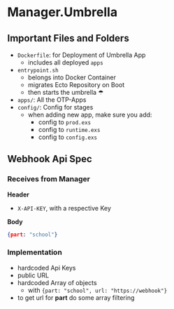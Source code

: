 # Manager.Umbrella

## Important Files and Folders

* `Dockerfile`: for Deployment of Umbrella App
  * includes all deployed `apps`
* `entrypoint.sh`
  * belongs into Docker Container
  * migrates Ecto Repository on Boot
  * then starts the umbrella ☂ 
* `apps/`: All the OTP-Apps
* `config/`: Config for stages
  * when adding new app, make sure you add:
    * config to `prod.exs`
    * config to `runtime.exs`
    * config to `config.exs`


## Webhook Api Spec

### Receives from Manager

**Header**

* `X-API-KEY`, with a respective Key

**Body**

```json
{part: "school"}
```

### Implementation

* hardcoded Api Keys
* public URL
* hardcoded Array of objects
  * with `{part: "school", url: "https://webhook"}`
* to get url for **part** do some array filtering
